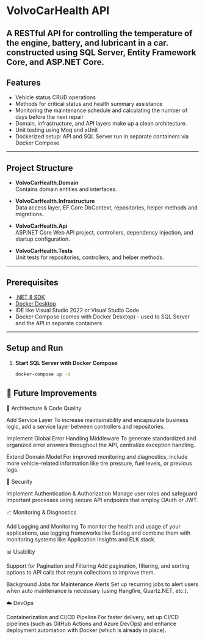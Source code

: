 # VolvoCarHealth API

A RESTful API for controlling the temperature of the engine, battery, and lubricant in a car. constructed using SQL Server, Entity Framework Core, and ASP.NET Core.
---

## Features

- Vehicle status CRUD operations
- Methods for critical status and health summary assistance
- Monitoring the maintenance schedule and calculating the number of days before the next repair
- Domain, infrastructure, and API layers make up a clean architecture.
- Unit testing using Moq and xUnit
- Dockerized setup: API and SQL Server run in separate containers via Docker Compose

---

## Project Structure

- **VolvoCarHealth.Domain**  
  Contains domain entities and interfaces.

- **VolvoCarHealth.Infrastructure**  
  Data access layer, EF Core DbContext, repositories, helper methods and migrations.

- **VolvoCarHealth.Api**  
  ASP.NET Core Web API project, controllers, dependency injection, and startup configuration.

- **VolvoCarHealth.Tests**  
  Unit tests for repositories, controllers, and helper methods.

---

## Prerequisites

- [.NET 8 SDK](https://dotnet.microsoft.com/en-us/download/dotnet/8.0)
- [Docker Desktop](https://www.docker.com/products/docker-desktop)
- IDE like Visual Studio 2022 or Visual Studio Code
- Docker Compose (comes with Docker Desktop) - used to SQL Server and the API in separate containers

---

## Setup and Run

1. **Start SQL Server with Docker Compose**

   ```bash
   docker-compose up -d


## 🚀 Future Improvements

🔧 Architecture & Code Quality

Add Service Layer
To increase maintainability and encapsulate business logic, add a service layer between controllers and repositories.

Implement Global Error Handling Middleware
To generate standardized and organized error answers throughout the API, centralize exception handling.

Extend Domain Model
For improved monitoring and diagnostics, include more vehicle-related information like tire pressure, fuel levels, or previous logs.

🔐  Security

Implement Authentication & Authorization
Manage user roles and safeguard important processes using secure API endpoints that employ OAuth or JWT.

📈 Monitoring & Diagnostics

Add Logging and Monitoring
To monitor the health and usage of your applications, use logging frameworks like Serilog and combine them with monitoring systems like Application Insights and ELK stack.

📊 Usability

Support for Pagination and Filtering
Add pagination, filtering, and sorting options to API calls that return collections to improve them.

Background Jobs for Maintenance Alerts
Set up recurring jobs to alert users when auto maintenance is necessary (using Hangfire, Quartz.NET, etc.).

☁️ DevOps
  
Containerization and CI/CD Pipeline
For faster delivery, set up CI/CD pipelines (such as GitHub Actions and Azure DevOps) and enhance deployment automation with Docker (which is already in place).
